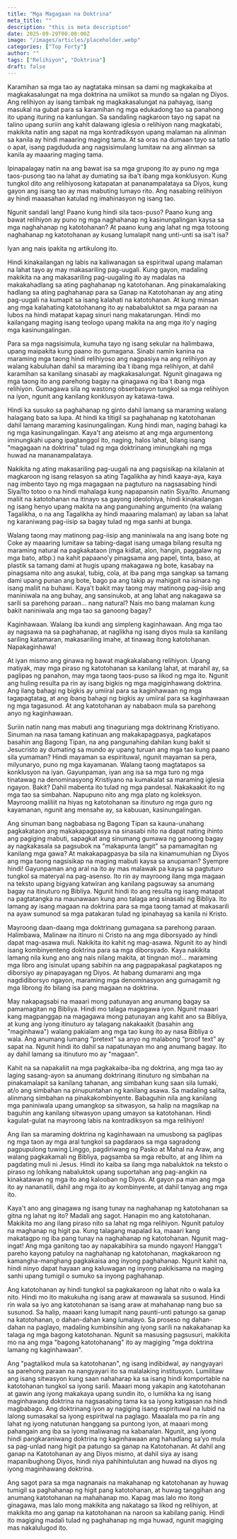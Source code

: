 ```yaml
---
title: "Mga Magagaan na Doktrina"
meta_title: ""
description: "this is meta description"
date: 2025-09-29T00:00:00Z
image: "/images/articles/placeholder.webp"
categories: ["Top Forty"]
author: ""
tags: ["Relihiyon", "Doktrina"]
draft: false
---
```

Karamihan sa mga tao ay nagtataka minsan sa dami ng magkakaiba at magkakasalungat na mga doktrina na umiikot sa mundo sa ngalan ng Diyos. Ang relihiyon ay isang tambak ng magkakasalungat na pahayag, isang masukal na gubat para sa karamihan ng mga edukadong tao sa panahong ito upang ituring na kanlungan. Sa sandaling nagkaroon tayo ng sapat na talino upang suriin ang kahit dalawang iglesia o relihiyon nang magkatabi, makikita natin ang sapat na mga kontradiksyon upang malaman na alinman sa kanila ay hindi maaaring maging tama. At sa oras na dumaan tayo sa tatlo o apat, isang pagdududa ang nagsisimulang lumitaw na ang alinman sa kanila ay maaaring maging tama.  
  
  
Ipinapalagay natin na ang bawat isa sa mga grupong ito ay puno ng mga taos-pusong tao na lahat ay dumating sa iba't ibang mga konklusyon. Kung tungkol dito ang relihiyosong katapatan at pananampalataya sa Diyos, kung gayon ang isang tao ay mas mabuting lumayo rito. Ang nasabing relihiyon ay hindi maaasahan katulad ng imahinasyon ng isang tao.  
  
  
Ngunit sandali lang! Paano kung hindi sila taos-puso? Paano kung ang bawat relihiyon ay puno ng mga naghahanap ng kasinungalingan kaysa sa mga naghahanap ng katotohanan? At paano kung ang lahat ng mga totoong naghahanap ng katotohanan ay kusang lumalapit nang unti-unti sa isa't isa?  
  
  
Iyan ang nais ipakita ng artikulong ito.  
  
  
Hindi kinakailangan ng labis na kaliwanagan sa espiritwal upang malaman na lahat tayo ay may makasariling pag-uugali. Kung gayon, madaling makikita na ang makasariling pag-uugaling ito ay madalas na makakahadlang sa ating paghahanap ng katotohanan. Ang pinakamalaking hadlang sa ating paghahanap para sa Ganap na Katotohanan ay ang ating pag-uugali na kumapit sa isang kalahati na katotohanan. At kung minsan ang mga kalahating katotohanang ito ay nababaluktot sa mga paraan na lubos na hindi matapat kapag sinuri nang makatarungan. Hindi mo kailangang maging isang teologo upang makita na ang mga ito’y naging mga kasinungalingan.  
  
  
Para sa mga nagsisimula, kumuha tayo ng isang sekular na halimbawa, upang maipakita kung paano ito gumagana. Sinabi namin kanina na maraming mga taong hindi relihiyoso ang nagpasiya na ang relihiyon ay walang kabuluhan dahil sa maraming iba\`t ibang mga relihiyon, at dahil karamihan sa kanilang sinasabi ay magkakasalungat. Ngunit ginagawa ng mga taong ito ang parehong bagay na ginagawa ng iba\`t ibang mga relihiyon. Gumagawa sila ng wastong obserbasyon tungkol sa mga relihiyon na iyon, ngunit ang kanilang konklusyon ay katawa-tawa.  
  
  
Hindi ka susuko sa paghahanap ng ginto dahil lamang sa maraming walang halagang bato sa lupa. At hindi ka titigil sa paghahanap ng katotohanan dahil lamang maraming kasinungalingan. Kung hindi man, naging bahagi ka ng mga kasinungalingan. Kaya't ang ateismo at ang mga argumentong iminungkahi upang ipagtanggol ito, naging, halos lahat, bilang isang "magagaan na doktrina" tulad ng mga doktrinang iminungkahi ng mga huwad na mananampalataya.  
  
  
Nakikita ng ating makasariling pag-uugali na ang pagsisikap na kilalanin at magkaroon ng isang relasyon sa ating Tagalikha ay hindi kaaya-aya, kaya nag imbento tayo ng mga magagaan na pagtuturo na nagsasabing hindi Siya/Ito totoo o na hindi mahalaga kung napapansin natin Siya/Ito. Anumang maliit na katotohanan na itinayo sa gayong ideolohiya, hindi kinakailangan ng isang henyo upang makita na ang pangunahing argumento (na walang Tagalikha, o na ang Tagalikha ay hindi maaaring malaman) ay laban sa lahat ng karaniwang pag-iisip sa bagay tulad ng mga sanhi at bunga.  
  
  
Walang taong may matinong pag-iisip ang maniniwala na ang isang bote ng Coke ay maaaring lumitaw sa tabing-dagat isang umaga bilang resulta ng maraming natural na pagkakataon (mga kidlat, alon, hangin, paggalaw ng mga bato, atbp.) na kahit papaano’y pinagsama ang papel, tinta, baso, at plastik sa tamang dami at hugis upang makagawa ng bote, kasabay na pinagsama nito ang asukal, tubig, cola, at iba pang mga sangkap sa tamang dami upang punan ang bote, bago pa ang takip ay mahigpit na isinara ng isang maliit na buhawi. Kaya't bakit may taong may matinong pag-iisip ang maniniwala na ang buhay, ang sansinukob, at ang lahat ang nakagawa sa sarili sa parehong paraan... nang natural? Nais mo bang malaman kung bakit naniniwala ang mga tao sa ganoong bagay?  
  
  
Kaginhawaan. Walang iba kundi ang simpleng kaginhawaan. Ang mga tao ay nagsawa na sa paghahanap, at naglikha ng isang diyos mula sa kanilang sariling katamaran, makasariling imahe, at tinawag itong katotohanan. Napakaginhawa!  
  
  
At iyan mismo ang ginawa ng bawat magkakalabang relihiyon. Upang matiyak, may mga piraso ng katotohanan sa kanilang lahat, at marahil ay, sa paglipas ng panahon, may mga taong taos-puso sa likod ng mga ito. Ngunit ang huling resulta pa rin ay isang bigkis ng mga magiginhawang doktrina. Ang ilang bahagi ng bigkis ay umiiral para sa kaginhawaan ng mga tagapagtatag, at ang ibang bahagi ng bigkis ay umiiral para sa kaginhawaan ng mga tagasunod. At ang katotohanan ay nababaon mula sa parehong anyo ng kaginhawaan.  
  
  
Suriin natin nang mas mabuti ang tinaguriang mga doktrinang Kristiyano. Sinuman na nasa tamang katinuan ang makakapagpasya, pagkatapos basahin ang Bagong Tipan, na ang pangunahing dahilan kung bakit si Jesucristo ay dumating sa mundo ay upang turuan ang mga tao kung paano sila yumaman? Hindi mayaman sa espirituwal, ngunit mayaman sa pera, milyunaryo, puno ng mga kayamanan. Walang taong magtatapos sa konklusyon na iyan. Gayunpaman, iyan ang isa sa mga turo ng mga tinatawag na denominasyong Kristiyano na kumakalat sa maraming iglesia ngayon. Bakit? Dahil mabenta ito tulad ng mga pandesal. Nakakaakit ito ng mga tao sa simbahan. Napupuno nito ang mga plato ng koleksyon. Mayroong maliliit na hiyas ng katotohanan sa itinuturo ng mga guro ng kayamanan, ngunit ang mensahe ay, sa kabuuan, kasinungalingan.  
  
  
Ang sinuman bang nagbabasa ng Bagong Tipan sa kauna-unahang pagkakataon ang makakapagpasya na sinasabi nito na dapat nating ihinto ang pagiging mabuti, sapagkat ang sinumang gumawa ng ganoong bagay ay nagkakasala sa pagsubok na "makapunta langit" sa pamamagitan ng kanilang mga gawa? At makakapagpasya ba sila na kinamumuhian ng Diyos ang mga taong nagsisikap na maging mabuti kaysa sa anupaman? Syempre hindi! Gayunpaman ang aral na ito ay mas malawak pa kaysa sa pagtuturo tungkol sa materyal na pag-asenso. Ito rin ay mayroong ilang mga magaan na teksto upang bigyang katwiran ang kanilang pagsuway sa anumang bagay na itinuturo ng Bibliya. Ngunit hindi ito ang resulta ng isang matapat na pagtatangka na maunawaan kung ano talaga ang sinasabi ng Bibliya. Ito lamang ay isang magaan na doktrina para sa mga taong tamad at makasarili na ayaw sumunod sa mga patakaran tulad ng ipinahayag sa kanila ni Kristo.  
  
  
Mayroong daan-daang mga doktrinang gumagana sa parehong paraan. Halimbawa, Malinaw na itinuro ni Cristo na ang mga diborsyado ay hindi dapat mag-asawa muli. Nakikita ito kahit ng mag-asawa. Ngunit ito ay hindi isang kombinyenteng doktrina para sa mga diborsyado. Kaya nakikita lamang nila kung ano ang nais nilang makita, at tingnan mo!... maraming mga libro ang isinulat upang sabihin na ang pagpapakasal pagkatapos ng diborsiyo ay pinapayagan ng Diyos. At habang dumarami ang mga nagdidiborsyo ngayon, maraming mga denominasyon ang gumagamit ng mga librong ito bilang isa pang magaan na doktrina.  
  
  
May nakapagsabi na maaari mong patunayan ang anumang bagay sa pamamagitan ng Bibliya. Hindi mo talaga magagawa iyon. Ngunit maaari kang magpanggap na magagawa mong patunayan ang kahit ano sa Bibliya, at kung ang iyong itinuturo ay talagang nakakaakit (basahin ang "maginhawa") walang pakialam ang mga tao kung ito ay nasa Bibliya o wala. Ang anumang lumang “pretext” sa anyo ng malabong “proof text” ay sapat na. Ngunit hindi ito dahil sa napatunayan mo ang anumang bagay. Ito ay dahil lamang sa itinuturo mo ay "magaan".  
  
  
Kahit na sa napakaliit na mga pagkakaiba-iba ng doktrina, ang mga tao ay laging sasang-ayon sa anumang doktrinang itinuturo ng simbahan na pinakamalapit sa kanilang tahanan, ang simbahan kung saan sila lumaki, at/o ang simbahan na pinupuntahan ng kanilang asawa. Sa madaling salita, alinmang simbahan na pinakakombinyente. Babaguhin nila ang kanilang mga paniniwala upang umangkop sa sitwasyon, sa halip na magsikap na baguhin ang kanilang sitwasyon upang umayon sa katotohanan. Hindi kagulat-gulat na mayroong labis na kontradiksyon sa mga relihiyon!  
  
  
Ang ilan sa maraming doktrina ng kaginhawaan na umusbong sa paglipas ng mga taon ay mga aral tungkol sa pagdaraos sa mga sagradong pagpupulong tuwing Linggo, pagdiriwang ng Pasko at Mahal na Araw, ang walang pagkakamali ng Bibliya, pagsamba sa mga rebulto, at ang lihim na pagdating muli ni Jesus. Hindi ito kaiba sa ilang mga nabaluktok na teksto o piraso ng lohikang nabaluktok upang suportahan ang pag-angkin na kinakatawan ng mga ito ang kalooban ng Diyos. At gayon pa man ang mga ito ay nananatili, dahil ang mga ito ay kombinyente, at dahil tanyag ang mga ito.  
  
  
Kaya't ano ang ginagawa ng isang tunay na naghahanap ng katotohanan sa gitna ng lahat ng ito? Madali ang sagot. Hanapin mo ang katotohanan. Makikita mo ang ilang piraso nito sa lahat ng mga relihiyon. Ngunit patuloy na maghanap ng higit pa. Kung talagang mapalad ka, maaari kang makatagpo ng iba pang tunay na naghahanap ng katotohanan. Ngunit mag-ingat! Ang mga ganitong tao ay napakabihira sa mundo ngayon! Hangga't pareho kayong patuloy na naghahanap ng katotohanan, magkakaroon ng kamangha-manghang pagkakaisa ang inyong paghahanap. Ngunit kahit na, hindi ninyo dapat hayaan ang kaluwagan ng inyong pakikisama na maging sanhi upang tumigil o sumuko sa inyong paghahanap.  
  
  
Ang katotohanan ay hindi tungkol sa pagkakaroon ng lahat nito o wala ka nito. Hindi mo ito makukuha ng isang araw at mawawala sa susunod. Hindi rin wala sa iyo ang katotohanan sa isang araw at mahahanap nang buo sa susunod. Sa halip, maaari kang lumapit nang paunti-unti patungo sa ganap na katotohanan, o dahan-dahan kang lumalayo. Sa proseso ng dahan-dahan na paglayo, madaling kumbinsihin ang iyong sarili na nakakahanap ka talaga ng mga bagong katotohanan. Ngunit sa masusing pagsusuri, makikita mo na ang mga "bagong katotohanang" ito ay magiging "mga doktrina lamang ng kaginhawaan".  
  
  
Ang "pagtalikod mula sa katotohanan", ng isang indibidwal, ay nangyayari sa parehong paraan na nangyayari ito sa malalaking institusyon. Lumilitaw ang isang sitwasyon kung saan nahaharap ka sa isang hindi komportable na katotohanan tungkol sa iyong sarili. Maaari mong yakapin ang katotohanan at gawin ang iyong makakaya upang sundin ito, o lumikha ka ng isang maginhawang doktrina na nagsasabing tama ka sa iyong katigasan na hindi magbabago. Ang doktrinang iyon ay nagiging isang espirituwal na lubid na lalong sumasakal sa iyong espiritwal na paglago. Maaalala mo pa rin ang lahat ng iyong natutunan hanggang sa puntong iyon, at maaari mong pahangain ang iba sa iyong maliwanag na kabanalan. Ngunit, ang iyong hindi pangkaraniwang doktrina ng kaginhawaan ang hahadlang sa’yo mula sa pag-unlad nang higit pa patungo sa ganap na Katotohanan. At dahil ang ganap na Katotohanan ay ang Diyos mismo, at dahil siya ay isang mapanibughong Diyos, hindi niya pahihintulutan ang huwad na diyos ng iyong maginhawang doktrina.  
  
  
Ang sagot para sa mga nagnanais na makahanap ng katotohanan ay huwag tumigil sa paghahanap ng higit pang katotohanan, at huwag tanggihan ang anumang katotohanan na mahahanap mo. Kapag mas lalo mo itong ginagawa, mas lalo mong makikita ang nakatago sa likod ng relihiyon, at makikita mo ang ganap na katotohanan na naroon sa kabilang panig. Hindi ito magiging madali tulad ng paghahanap ng mga huwad, ngunit magiging mas nakalulugod ito.